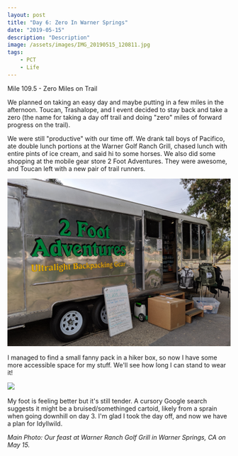 ```yaml
---
layout: post
title: "Day 6: Zero In Warner Springs"
date: "2019-05-15"
description: "Description"
image: /assets/images/IMG_20190515_120811.jpg
tags:
    - PCT
    - Life
---
```

Mile 109.5 - Zero Miles on Trail

We planned on taking an easy day and maybe putting in a few miles in the afternoon. Toucan, Trashalope, and I event decided to stay back and take a zero (the name for taking a day off trail and doing "zero" miles of forward progress on the trail).

We were still "productive" with our time off. We drank tall boys of Pacifico, ate double lunch portions at the Warner Golf Ranch Grill, chased lunch with entire pints of ice cream, and said hi to some horses. We also did some shopping at the mobile gear store 2 Foot Adventures. They were awesome, and Toucan left with a new pair of trail runners.

![](/assets/images/IMG_20190515_181511.jpg)

I managed to find a small fanny pack in a hiker box, so now I have some more accessible space for my stuff. We'll see how long I can stand to wear it!

![](/assets/images/IMG_20190515_181146.jpg)

My foot is feeling better but it's still tender. A cursory Google search suggests it might be a bruised/somethinged cartoid, likely from a sprain when going downhill on day 3. I'm glad I took the day off, and now we have a plan for Idyllwild.

*Main Photo: Our feast at Warner Ranch Golf Grill in Warner Springs, CA on May 15.*
